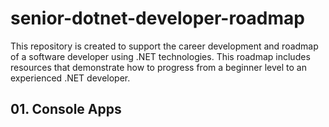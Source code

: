 # senior-dotnet-developer-roadmap
This repository is created to support the career development and roadmap of a software developer using .NET technologies. This roadmap includes resources that demonstrate how to progress from a beginner level to an experienced .NET developer.

## 01. Console Apps